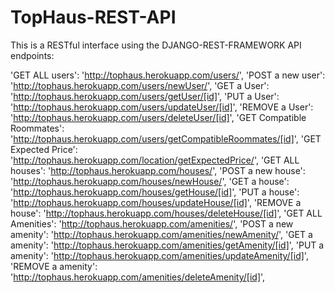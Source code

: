 # TopHaus-REST-API
This is a RESTful interface using the DJANGO-REST-FRAMEWORK
API endpoints:

'GET ALL users': 'http://tophaus.herokuapp.com/users/',
'POST a new user': 'http://tophaus.herokuapp.com/users/newUser/',
'GET a User': 'http://tophaus.herokuapp.com/users/getUser/[id]',
'PUT a User': 'http://tophaus.herokuapp.com/users/updateUser/[id]',
'REMOVE a User': 'http://tophaus.herokuapp.com/users/deleteUser/[id]',
'GET Compatible Roommates': 'http://tophaus.herokuapp.com/users/getCompatibleRoommates/[id]',
'GET Expected Price': 'http://tophaus.herokuapp.com/location/getExpectedPrice/',
'GET ALL houses': 'http://tophaus.herokuapp.com/houses/',
'POST a new house': 'http://tophaus.herokuapp.com/houses/newHouse/',
'GET a house': 'http://tophaus.herokuapp.com/houses/getHouse/[id]',
'PUT a house': 'http://tophaus.herokuapp.com/houses/updateHouse/[id]',
'REMOVE a house': 'http://tophaus.herokuapp.com/houses/deleteHouse/[id]',
'GET ALL Amenities': 'http://tophaus.herokuapp.com/amenities/',
'POST a new amenity': 'http://tophaus.herokuapp.com/amenities/newAmenity/',
'GET a amenity': 'http://tophaus.herokuapp.com/amenities/getAmenity/[id]',
'PUT a amenity': 'http://tophaus.herokuapp.com/amenities/updateAmenity/[id]',
'REMOVE a amenity': 'http://tophaus.herokuapp.com/amenities/deleteAmenity/[id]',
